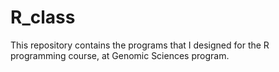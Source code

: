 # R_class

This repository contains the programs that I designed for the R programming course, at Genomic Sciences program. 
